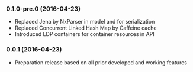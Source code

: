 ### 0.1.0-pre.0 (2016-04-23)
- Replaced Jena by NxParser in model and for serialization
- Replaced Concurrent Linked Hash Map by Caffeine cache
- Introduced LDP containers for container resources in API

### 0.0.1 (2016-04-23)
- Preparation release based on all prior developed and working features